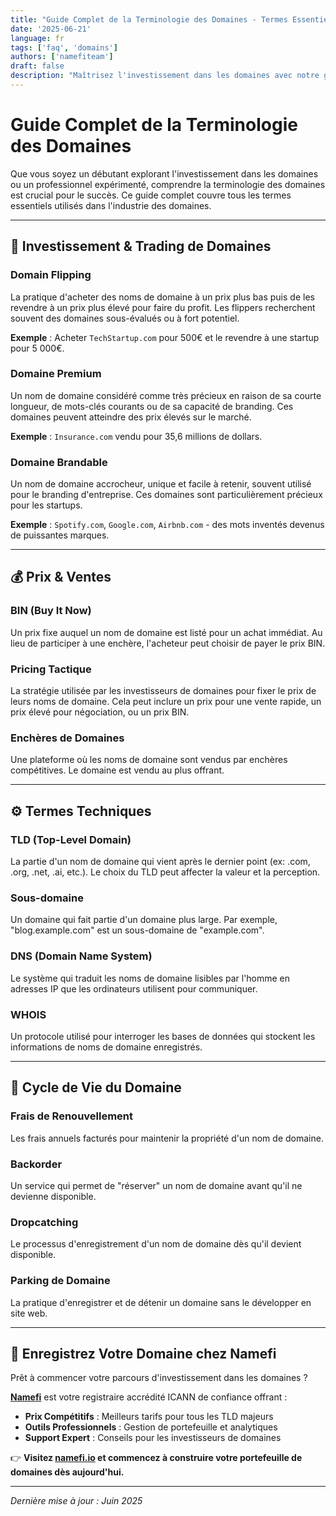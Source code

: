 ```yaml
---
title: "Guide Complet de la Terminologie des Domaines - Termes Essentiels pour les Investisseurs"
date: '2025-06-21'
language: fr
tags: ['faq', 'domains']
authors: ['namefiteam']
draft: false
description: "Maîtrisez l'investissement dans les domaines avec notre guide complet de la terminologie essentielle. Des concepts de base aux stratégies de trading avancées."
---
```


# **Guide Complet de la Terminologie des Domaines**

Que vous soyez un débutant explorant l'investissement dans les domaines ou un professionnel expérimenté, comprendre la terminologie des domaines est crucial pour le succès. Ce guide complet couvre tous les termes essentiels utilisés dans l'industrie des domaines.

---

## **🎯 Investissement & Trading de Domaines**

### **Domain Flipping**
La pratique d'acheter des noms de domaine à un prix plus bas puis de les revendre à un prix plus élevé pour faire du profit. Les flippers recherchent souvent des domaines sous-évalués ou à fort potentiel.

**Exemple** : Acheter `TechStartup.com` pour 500€ et le revendre à une startup pour 5 000€.

### **Domaine Premium**
Un nom de domaine considéré comme très précieux en raison de sa courte longueur, de mots-clés courants ou de sa capacité de branding. Ces domaines peuvent atteindre des prix élevés sur le marché.

**Exemple** : `Insurance.com` vendu pour 35,6 millions de dollars.

### **Domaine Brandable**
Un nom de domaine accrocheur, unique et facile à retenir, souvent utilisé pour le branding d'entreprise. Ces domaines sont particulièrement précieux pour les startups.

**Exemple** : `Spotify.com`, `Google.com`, `Airbnb.com` - des mots inventés devenus de puissantes marques.

---

## **💰 Prix & Ventes**

### **BIN (Buy It Now)**
Un prix fixe auquel un nom de domaine est listé pour un achat immédiat. Au lieu de participer à une enchère, l'acheteur peut choisir de payer le prix BIN.

### **Pricing Tactique**
La stratégie utilisée par les investisseurs de domaines pour fixer le prix de leurs noms de domaine. Cela peut inclure un prix pour une vente rapide, un prix élevé pour négociation, ou un prix BIN.

### **Enchères de Domaines**
Une plateforme où les noms de domaine sont vendus par enchères compétitives. Le domaine est vendu au plus offrant.

---

## **⚙️ Termes Techniques**

### **TLD (Top-Level Domain)**
La partie d'un nom de domaine qui vient après le dernier point (ex: .com, .org, .net, .ai, etc.). Le choix du TLD peut affecter la valeur et la perception.

### **Sous-domaine**
Un domaine qui fait partie d'un domaine plus large. Par exemple, "blog.example.com" est un sous-domaine de "example.com".

### **DNS (Domain Name System)**
Le système qui traduit les noms de domaine lisibles par l'homme en adresses IP que les ordinateurs utilisent pour communiquer.

### **WHOIS**
Un protocole utilisé pour interroger les bases de données qui stockent les informations de noms de domaine enregistrés.

---

## **📅 Cycle de Vie du Domaine**

### **Frais de Renouvellement**
Les frais annuels facturés pour maintenir la propriété d'un nom de domaine.

### **Backorder**
Un service qui permet de "réserver" un nom de domaine avant qu'il ne devienne disponible.

### **Dropcatching**
Le processus d'enregistrement d'un nom de domaine dès qu'il devient disponible.

### **Parking de Domaine**
La pratique d'enregistrer et de détenir un domaine sans le développer en site web.

---

## **🔗 Enregistrez Votre Domaine chez Namefi**

Prêt à commencer votre parcours d'investissement dans les domaines ?

**[Namefi](https://namefi.io)** est votre registraire accrédité ICANN de confiance offrant :

- **Prix Compétitifs** : Meilleurs tarifs pour tous les TLD majeurs
- **Outils Professionnels** : Gestion de portefeuille et analytiques
- **Support Expert** : Conseils pour les investisseurs de domaines

👉 **Visitez [namefi.io](https://namefi.io) et commencez à construire votre portefeuille de domaines dès aujourd'hui.**

---

*Dernière mise à jour : Juin 2025*